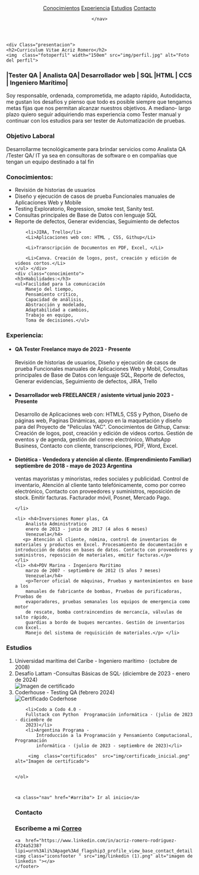 <!DOCTYPE html>
<html lang="en">
<head>
    <meta charset="UTF-8">
    <meta name="viewport" content="width=device-width, initial-scale=1.0">
    <title>Curriculum</title>
    <link rel="stylesheet" href="style.css">
</head>
<header> <a name="arriba"></a>
    <nav>
        <a class="nav" href="#conocimientos">Conocimientos</a>
        <a class="nav"  href="#experiencia">Experiencia</a>
        <a class="nav"  href="#estudios"> Estudios</a>
        <a class="nav"  href="#contacto"> Contacto</a>

    </nav>
</header>
<body>
   
    <div Class="presentacion">
    <h2>Curriculum Vitae Acriz Romero</h2>
    <img  class="fotoperfil" width="150em" src="img/perfil.jpg" alt="Foto del perfil">
    
</div>
<h3>|Tester QA | Analista QA| Desarrollador web | SQL |HTML | CCS | Ingeniero Marítimo|</h3>
    <p>Soy responsable, ordenada, comprometida, me adapto rápido,  Autodidacta, me gustan los desafíos y pienso que todo es posible siempre que tengamos metas fijas que nos permitan alcanzar  nuestros objetivos. A mediano- largo plazo quiero seguir adquiriendo mas experiencia como Tester manual y continuar con los estudios para ser tester de Automatización de pruebas.</p>
        <h3>Objetivo Laboral</h3>
        <p> Desarrollarme tecnológicamente para brindar servicios como Analista QA /Tester QA/ IT ya sea en consultoras de software o en compañías que tengan un equipo destinado a tal fin</p>
   <a name="conocimientos"></a>
    <div class="conocimiento"><h3>Conocimientos: </h3>
        <ul>
            <li>Revisión de historias de usuarios</li>
        <li>Diseño y ejecución de casos de prueba Funcionales manuales de Aplicaciones Web y Mobile</li>
        <li>Testing Exploratorio, Regression, smoke test, Sanity test.</li>
        <li>Consultas principales de Base de Datos con lenguaje SQL</li>
        <li>Reporte de defectos, Generar evidencias, Seguimiento de defectos</li>

        <li>JIRA, Trello</li>
        <Li>Aplicaciones web con: HTML , CSS, Githup</Li>

        <Li>Transcripción de Documentos en PDF, Excel, </Li>

        <Li>Canva. Creación de logos, post, creación y edición de videos cortos.</Li>
    </ul> </div>
    <div class="conocimiento">
    <h3>Habilidades:</h3>
    <ul>Facilidad para la comunicación
        Manejo del tiempo,
        Pensamiento crítico,
        Capacidad de análisis,
        Abstracción y modelado,
        Adaptabilidad a cambios,
        Trabajo en equipo,
        Toma de decisiones.</ul>
</div>
<a name="experiencia"></a>
    <h3>Experiencia:</h3>
<div> 
   <ul>
    <li> <h4>QA Tester Freelance
        mayo de 2023 - Presente </h4>
   <p> Revisión de historias de usuarios, Diseño y ejecución de casos de prueba Funcionales manuales de Aplicaciones Web y Mobil, Consultas principales de Base de Datos con lenguaje SQL, Reporte de defectos, Generar evidencias, Seguimiento de defectos, JIRA, Trello</p></li>
    <li> <h4>Desarrollador web FREELANCER / asistente virtual 
        junio 2023 - Presente</h4>
        <p>Desarrollo de Aplicaciones web con: HTML5, CSS y Python, Diseño de páginas web, Paginas Dinámicas, apoyo en la maquetación y diseño para del Proyecto de "Peliculas YAC". Conocimientos de Githup, Canva: Creación de logos, post, creación y edición de videos cortos. Gestión de eventos y de agenda, gestión del correo electrónico, WhatsApp Business, Contacto con cliente, transcripciones, PDF, Word, Excel. </p></li>

<li><h4>Dietética - Vendedora y atención al cliente.
     (Emprendimiento Familiar)
    septiembre de 2018 - mayo de 2023 
    Argentina </h4> 
    <p>ventas mayoristas y minoristas, redes sociales y publicidad. Control de inventario, Atención al cliente tanto telefónicamente, como por correo electrónico, Contacto con proveedores y suministros, reposición de stock. Emitir facturas. Facturador móvil, Posnet, Mercado Pago.</p>

    </li>
   
    <li> <h4>Inversiones Romer plas, CA
        Analista Administratico
        enero de 2013 - junio de 2017 (4 años 6 meses)
        Venezuela</h4>
       <p> Atención al cliente, nómina, control de inventarios de materiales y productos en Excel. Procesamiento de documentación e introducción de datos en bases de datos. Contacto con proveedores y suministros, reposición de materiales, emitir facturas.</p>
    </li>
    <li> <h4>PDV Marina - Ingeniero Marítimo
        marzo de 2007 - septiembre de 2012 (5 años 7 meses)
        Venezuela</h4>
        <p>Tercer oficial de máquinas, Pruebas y mantenimientos en base a los
        manuales de fabricante de bombas, Pruebas de purificadoras, Pruebas de
        evaporadores, pruebas semanales los equipos de emergencia como motor
        de rescate, bomba contraincendios de mercancía, válvulas de salto rápido,
        guardias a bordo de buques mercantes. Gestión de inventarios con Excel.
        Manejo del sistema de requisición de materiales.</p> </li>
    
</ul>
</div>

<a name="estudios"></a>
<h3>Estudios</h3>
<ol>
    <li>Universidad marítima del Caribe - Ingeniero marítimo   · (octubre de 2008)</li>
    <li> Desafío Lattam -Consultas Básicas de SQL· (diciembre de
        2023 - enero de 2024)</li>
        <img  class="certificados" src="img/Consultas_Basicas_SQL.jpg" alt="Imagen de certificado">
        <li> Coderhouse - Testing QA (febrero 2024) </li>
        <img class="certificados" src="img/certificado testing qa.png" alt="Certificado Coderhose">

        <li>Codo a Codo 4.0 - 
        Fullstack con Python  Programación informática · (julio de 2023 - diciembre de
        2023)</li>
        <li>Argentina Programa - 
            Introducción a la Programación y Pensamiento Computacional, Programación
            informática · (julio de 2023 - septiembre de 2023)</li>

         <img  class="certificados"  src="img/certificado_inicial.png" alt="Imagen de certificado">


    </ol>
   

    
    <a class="nav" href="#arriba"> Ir al inicio</a>
</body>

<h3>Contacto</h3>

<footer>
    <a name="contacto"></a>
    <h3> Escribeme a mi <a class="nav" href="mailto:romeroacriz@gmail.com">Correo</a></h3>
    
    <a  href="https://www.linkedin.com/in/acriz-romero-rodriguez-4724a5238?lipi=urn%3Ali%3Apage%3Ad_flagship3_profile_view_base_contact_details%3BEG9KgDrFQtidYS0pqXlifg%3D%3D"><img class="iconsfooter " src="img/linkedin (1).png" alt="imagen de linkedin "></a>
    </footer>
</html>
